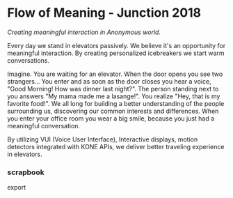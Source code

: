 # Flow of Meaning - Junction 2018

_Creating meaningful interaction in Anonymous world._

Every day we stand in elevators passively.  We believe it's an opportunity for meaningful interaction.  By creating personalized icebreakers we start warm conversations.

Imagine. You are waiting for an elevator. When the door opens you see two strangers... You enter and as soon as the door closes you hear a voice, "Good Morning! How was dinner last night?".  The person standing next to you answers "My mama made me a lasange!". You realize "Hey, that is my favorite food!". We all long for building a better understanding of the people surrounding us, discovering our common interests and differences.  When you enter your office room you wear a big smile, because you just had a meaningful conversation. 

By utilizing VUI (Voice User Interface),  Interactive displays, motion detectors integrated with KONE APIs, we deliver better traveling experience in elevators. 


### scrapbook
export 